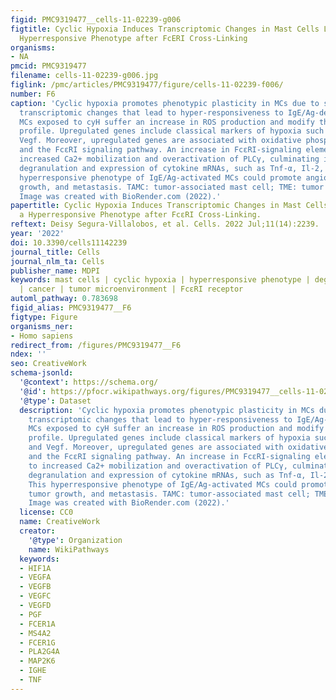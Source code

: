 ```yaml
---
figid: PMC9319477__cells-11-02239-g006
figtitle: Cyclic Hypoxia Induces Transcriptomic Changes in Mast Cells Leading to a
  Hyperresponsive Phenotype after FcERI Cross-Linking
organisms:
- NA
pmcid: PMC9319477
filename: cells-11-02239-g006.jpg
figlink: /pmc/articles/PMC9319477/figure/cells-11-02239-f006/
number: F6
caption: 'Cyclic hypoxia promotes phenotypic plasticity in MCs due to significant
  transcriptomic changes that lead to hyper-responsiveness to IgE/Ag-dependent stimulation.
  MCs exposed to cyH suffer an increase in ROS production and modify their transcriptional
  profile. Upregulated genes include classical markers of hypoxia such as Hif-1α and
  Vegf. Moreover, upregulated genes are associated with oxidative phosphorylation
  and the FcεRI signaling pathway. An increase in FcεRI-signaling elements leads to
  increased Ca2+ mobilization and overactivation of PLCγ, culminating in enhanced
  degranulation and expression of cytokine mRNAs, such as Tnf-α, Il-2, and Il-4. This
  hyperresponsive phenotype of IgE/Ag-activated MCs could promote angiogenesis, tumor
  growth, and metastasis. TAMC: tumor-associated mast cell; TME: tumor microenvironment.
  Image was created with BioRender.com (2022).'
papertitle: Cyclic Hypoxia Induces Transcriptomic Changes in Mast Cells Leading to
  a Hyperresponsive Phenotype after FcεRI Cross-Linking.
reftext: Deisy Segura-Villalobos, et al. Cells. 2022 Jul;11(14):2239.
year: '2022'
doi: 10.3390/cells11142239
journal_title: Cells
journal_nlm_ta: Cells
publisher_name: MDPI
keywords: mast cells | cyclic hypoxia | hyperresponsive phenotype | degranulation
  | cancer | tumor microenvironment | FcεRI receptor
automl_pathway: 0.783698
figid_alias: PMC9319477__F6
figtype: Figure
organisms_ner:
- Homo sapiens
redirect_from: /figures/PMC9319477__F6
ndex: ''
seo: CreativeWork
schema-jsonld:
  '@context': https://schema.org/
  '@id': https://pfocr.wikipathways.org/figures/PMC9319477__cells-11-02239-g006.html
  '@type': Dataset
  description: 'Cyclic hypoxia promotes phenotypic plasticity in MCs due to significant
    transcriptomic changes that lead to hyper-responsiveness to IgE/Ag-dependent stimulation.
    MCs exposed to cyH suffer an increase in ROS production and modify their transcriptional
    profile. Upregulated genes include classical markers of hypoxia such as Hif-1α
    and Vegf. Moreover, upregulated genes are associated with oxidative phosphorylation
    and the FcεRI signaling pathway. An increase in FcεRI-signaling elements leads
    to increased Ca2+ mobilization and overactivation of PLCγ, culminating in enhanced
    degranulation and expression of cytokine mRNAs, such as Tnf-α, Il-2, and Il-4.
    This hyperresponsive phenotype of IgE/Ag-activated MCs could promote angiogenesis,
    tumor growth, and metastasis. TAMC: tumor-associated mast cell; TME: tumor microenvironment.
    Image was created with BioRender.com (2022).'
  license: CC0
  name: CreativeWork
  creator:
    '@type': Organization
    name: WikiPathways
  keywords:
  - HIF1A
  - VEGFA
  - VEGFB
  - VEGFC
  - VEGFD
  - PGF
  - FCER1A
  - MS4A2
  - FCER1G
  - PLA2G4A
  - MAP2K6
  - IGHE
  - TNF
---
```


